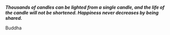 _**Thousands of candles can be lighted from a single candle, and the life of the candle will not be shortened. Happiness never decreases by being shared.**_

Buddha